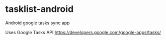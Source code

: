 # tasklist-android
Android google tasks sync app

Uses Google Tasks API
https://developers.google.com/google-apps/tasks/
